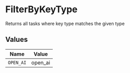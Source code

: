 # FilterByKeyType

Returns all tasks where key type matches the given type


## Values

| Name      | Value     |
| --------- | --------- |
| `OPEN_AI` | open_ai   |